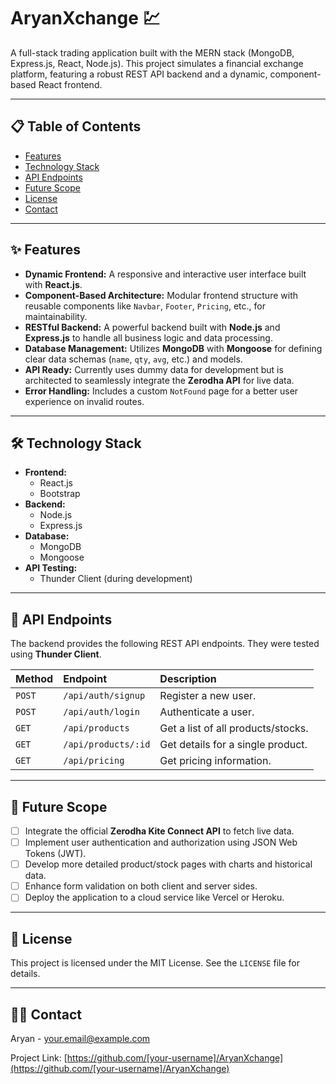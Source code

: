 # AryanXchange 💹

A full-stack trading application built with the MERN stack (MongoDB, Express.js, React, Node.js). This project simulates a financial exchange platform, featuring a robust REST API backend and a dynamic, component-based React frontend.

---

## 📋 Table of Contents

- [Features](#-features)
- [Technology Stack](#-technology-stack)
- [API Endpoints](#-api-endpoints)
- [Future Scope](#-future-scope)
- [License](#-license)
- [Contact](#-contact)

---

## ✨ Features

- **Dynamic Frontend:** A responsive and interactive user interface built with **React.js**.
- **Component-Based Architecture:** Modular frontend structure with reusable components like `Navbar`, `Footer`, `Pricing`, etc., for maintainability.
- **RESTful Backend:** A powerful backend built with **Node.js** and **Express.js** to handle all business logic and data processing.
- **Database Management:** Utilizes **MongoDB** with **Mongoose** for defining clear data schemas (`name`, `qty`, `avg`, etc.) and models.
- **API Ready:** Currently uses dummy data for development but is architected to seamlessly integrate the **Zerodha API** for live data.
- **Error Handling:** Includes a custom `NotFound` page for a better user experience on invalid routes.

---

## 🛠️ Technology Stack

- **Frontend:**
  - React.js
  - Bootstrap
- **Backend:**
  - Node.js
  - Express.js
- **Database:**
  - MongoDB
  - Mongoose
- **API Testing:**
  - Thunder Client (during development)

---

## 🔌 API Endpoints

The backend provides the following REST API endpoints. They were tested using **Thunder Client**.

| Method | Endpoint              | Description                      |
| :----- | :-------------------- | :------------------------------- |
| `POST` | `/api/auth/signup`    | Register a new user.             |
| `POST` | `/api/auth/login`     | Authenticate a user.             |
| `GET`  | `/api/products`       | Get a list of all products/stocks. |
| `GET`  | `/api/products/:id`   | Get details for a single product.  |
| `GET`  | `/api/pricing`        | Get pricing information.         |

---

## 🎯 Future Scope

- [ ] Integrate the official **Zerodha Kite Connect API** to fetch live data.
- [ ] Implement user authentication and authorization using JSON Web Tokens (JWT).
- [ ] Develop more detailed product/stock pages with charts and historical data.
- [ ] Enhance form validation on both client and server sides.
- [ ] Deploy the application to a cloud service like Vercel or Heroku.

---

## 📜 License

This project is licensed under the MIT License. See the `LICENSE` file for details.

---

## 👨‍💻 Contact

Aryan - [your.email@example.com](mailto:your.email@example.com)

Project Link: [https://github.com/[your-username]/AryanXchange](https://github.com/[your-username]/AryanXchange)
